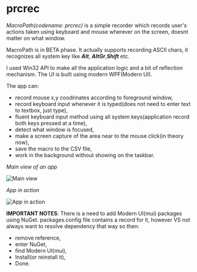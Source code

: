 # prcrec
_MacroPath(codename: prcrec)_ is a simple recorder which records user's actions taken using keyboard and mouse wherever 
on the screen, doesnt matter on what window. 

MacroPath is in BETA phase. It actually supports recording ASCII chars, it recognizes all system key like **_Alt_**, **_AltGr_**,**_Shift_** etc.

I used Win32 API to make all the application logic and a bit of reflection mechanism. The UI is built using modern WPF(Modern UI). 

The app can:
* record mouse x,y coodrinates according to foreground window,
* record keyboard input whenever it is typed(does not need to enter text to textbox, just type),
* fluent keyboard input method using all system keys(application record both keys pressed at a time),
* detect what window is focused,
* make a screen capture of the area near to the mouse click(in theory now),
* save the macro to the CSV file,
* work in the background without showing on the taskbar.

_Main view of an app_

![Main view](http://i.imgur.com/JNy5xE2.png)

_App in action_

![App in action](http://i.imgur.com/CzcBoOC.png)

**IMPORTANT NOTES**:
There is a need to add Modern UI(mui) packages using NuGet. packages.config file contains a record for it, however VS not always want to resolve dependency that way so then:
* remove reference,
* enter NuGet,
* find Modern UI(mui),
* Install(or reinstall it),
* Done. 



